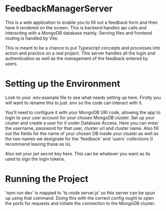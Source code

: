 # FeedbackManagerServer

This is a web application to enable you to fill out a feedback form and then have it rendered on the screen. This is backend handles api calls and interacting with a MongoDB database mainly. Serving files and frontend routing is handled by Vite.

This is meant to be a chance to put Typescript concepts and processes into action and practice on a real project. This server handles all the login and authentication as well as the management of the feedback entered by users.

# Setting up the Environment

Look to your .env.example file to see what needs setting up here. Firstly you will want to rename this to just .env so the code can interact with it.

You'll need to configure it with your MongoDB URI code, allowing the app to login to your user account for your chosen MongoDB cluster. Set up your cluster and create a user for it under Database Access. Here you can enter the username, password for that user, cluster url and cluster name. Also fill out the fields for the name of your chosen DB inside your cluster as well as the two names we designate for the 'feedback' and 'users' collections (I recommend leaving these as is).

Also set your jwt secret key here. This can be whatever you want as its used to sign the login tokens.

# Running the Project

'npm run dev' is mapped to 'ts-node server.js' so this server can be spun up using that command. Doing this with the correct config ought to open the ports for requests and initiate the connection to the MongoDB cluster.
